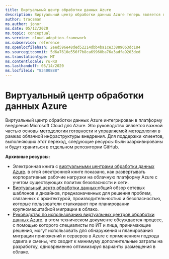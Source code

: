 ```yaml
---
title: Виртуальный центр обработки данных Azure
description: Виртуальный центр обработки данных Azure теперь является платформой внедрения Microsoft Cloud для Azure. Сведения о ресурсах, доступных для поддержки этого перехода.
author: tracsman
ms.author: jonor
ms.date: 05/12/2020
ms.topic: conceptual
ms.service: cloud-adoption-framework
ms.subservice: reference
ms.openlocfilehash: 2eed596e48ded52214dbb4ba1ce33889063dc184
ms.sourcegitcommit: 5d6a7610e556f7b8ca69960ba76a3adfa9203ded
ms.translationtype: MT
ms.contentlocale: ru-RU
ms.lasthandoff: 05/14/2020
ms.locfileid: "83400888"
---
```

<!-- docsTest:ignore "Azure Virtual Datacenter" "Ready and Govern methodologies" "Azure Virtual Datacenter: Concepts" "Lift and Shift Guide" -->
<!-- cSpell:ignore tracsman jonor -->

# <a name="azure-virtual-datacenter"></a>Виртуальный центр обработки данных Azure

Виртуальный центр обработки данных Azure интегрирован в платформу внедрения Microsoft Cloud для Azure. Это руководство является важной частью основы [методологии готовности](../ready/index.md) и [управляемой методологии](../govern/index.md) в рамках облачной инфраструктуры внедрения. Для поддержки клиентов, выполняющих этот переход, следующие ресурсы были заархивированы и будут храниться в отдельном репозитории GitHub.

**Архивные ресурсы:**

- Электронная книга с [виртуальными центрами обработки данных Azure](https://raw.githubusercontent.com/Microsoft/CloudAdoptionFramework/master/archive/vdc/Azure_Virtual_Datacenter.pdf). в этой электронной книге показано, как развертывать корпоративные рабочие нагрузки на облачную платформу Azure с учетом существующих политик безопасности и сети.
- [Виртуальный центр обработки данных:](./networking-vdc.md)общий обзор сетевых шаблонов и дизайнов, предназначенных для решения проблем, связанных с архитектурой, производительностью и безопасностью, которые пользователи сталкивают при планировании крупномасштабной миграции в облако.
- [Руководство по использованию виртуальных центров обработки данных Azure](https://raw.githubusercontent.com/Microsoft/CloudAdoptionFramework/master/archive/vdc/Azure_Virtual_Datacenter_Lift_and_Shift_Guide.pdf). в этом техническом документе обсуждается процесс, с помощью которого специалисты по ИТ и лица, принимающие решения, могут использовать для обнаружения и планирования миграции приложений и серверов в Azure с применением подхода сдвига и смены, что сводит к минимуму дополнительные затраты на разработку, одновременно оптимизируя варианты размещения в облаке.
